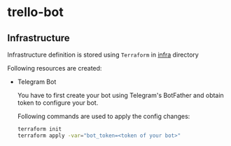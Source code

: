 # trello-bot

## Infrastructure
Infrastructure definition is stored using `Terraform` in [infra](./infra) directory

Following resources are created:
- Telegram Bot

    You have to first create your bot using Telegram's BotFather and obtain token to configure your bot.
    
    Following commands are used to apply the config changes:
    ```bash
    terraform init
    terraform apply -var="bot_token=<token of your bot>"
    ```
